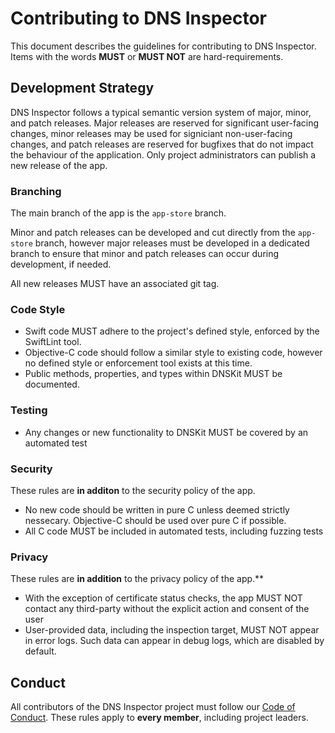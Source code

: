 # Contributing to DNS Inspector

This document describes the guidelines for contributing to DNS Inspector. Items with the words **MUST** or **MUST NOT** are hard-requirements.

## Development Strategy

DNS Inspector follows a typical semantic version system of major, minor, and patch releases. Major releases are reserved for significant user-facing changes, minor releases may be used for signiciant non-user-facing changes, and patch releases are reserved for bugfixes that do not impact the behaviour of the application. Only project administrators can publish a new release of the app.

### Branching

The main branch of the app is the `app-store` branch.

Minor and patch releases can be developed and cut directly from the `app-store` branch, however major releases must be developed in a dedicated branch to ensure that minor and patch releases can occur during development, if needed.

All new releases MUST have an associated git tag.

### Code Style

- Swift code MUST adhere to the project's defined style, enforced by the SwiftLint tool.
- Objective-C code should follow a similar style to existing code, however no defined style or enforcement tool exists at this time.
- Public methods, properties, and types within DNSKit MUST be documented.

### Testing

- Any changes or new functionality to DNSKit MUST be covered by an automated test

### Security

These rules are **in additon** to the security policy of the app.

- No new code should be written in pure C unless deemed strictly nessecary. Objective-C should be used over pure C if possible.
- All C code MUST be included in automated tests, including fuzzing tests

### Privacy

These rules are **in addition** to the privacy policy of the app.**

- With the exception of certificate status checks, the app MUST NOT contact any third-party without the explicit action and consent of the user
- User-provided data, including the inspection target, MUST NOT appear in error logs. Such data can appear in debug logs, which are disabled by default.

## Conduct

All contributors of the DNS Inspector project must follow our [Code of Conduct](https://github.com/dns-inspector/dns-inspector/blob/app-store/.github/CODE_OF_CONDUCT.md). These rules apply to **every member**, including project leaders.
